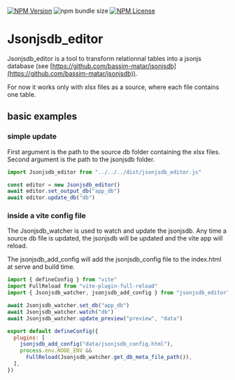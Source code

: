 [![NPM Version](https://img.shields.io/npm/v/jsonjsdb_editor)](https://www.npmjs.com/package/jsonjsdb_editor)
![npm bundle size](https://img.shields.io/bundlephobia/minzip/jsonjsdb_editor)
[![NPM License](https://img.shields.io/npm/l/jsonjsdb_editor)](../LICENSE)

# Jsonjsdb_editor

Jsonjsdb_editor is a tool to transform relationnal tables into a jsonjs database
(see [https://github.com/bassim-matar/jsonjsdb](https://github.com/bassim-matar/jsonjsdb)).

For now it works only with xlsx files as a source, where each file contains one table.

## basic examples

### simple update

First argument is the path to the source db folder containing the xlsx files.
Second argument is the path to the jsonjsdb folder.

```js
import Jsonjsdb_editor from "../../../dist/jsonjsdb_editor.js"

const editor = new Jsonjsdb_editor()
await editor.set_output_db("app_db")
await editor.update_db("db")
```

### inside a vite config file

The Jsonjsdb_watcher is used to watch and update the jsonjsdb.
Any time a source db file is updated, the jsonjsdb will be updated and the vite app will reload.

The jsonjsdb_add_config will add the jsonjsdb_config file to the index.html at serve and build time.

```js
import { defineConfig } from "vite"
import FullReload from "vite-plugin-full-reload"
import { Jsonjsdb_watcher, jsonjsdb_add_config } from "jsonjsdb_editor"

await Jsonjsdb_watcher.set_db("app_db")
await Jsonjsdb_watcher.watch("db")
await Jsonjsdb_watcher.update_preview("preview", "data")

export default defineConfig({
  plugins: [
    jsonjsdb_add_config("data/jsonjsdb_config.html"),
    process.env.NODE_ENV &&
      FullReload(Jsonjsdb_watcher.get_db_meta_file_path()),
  ],
})
```
